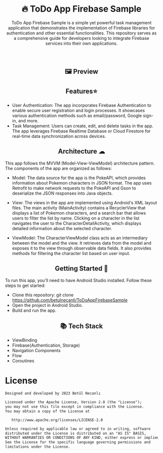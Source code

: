 # 
#  <h1 align="center">🔥 ToDo App Firebase Sample</h1>

<p align="center">ToDo App Firebase Sample is a simple yet powerful task management application that demonstrates the implementation of Firebase libraries for authentication and other essential functionalities. This repository serves as a comprehensive guide for developers looking to integrate Firebase services into their own applications.</p><br>







#  <h2 align="center">🖼 Preview</h2>
###  


<h2 align="center">Features⭐</h2>

- User Authentication: The app incorporates Firebase Authentication to enable secure user registration and login processes. It showcases various authentication methods such as email/password, Google sign-in, and more.
- Task Management: Users can create, edit, and delete tasks in the app. The app leverages Firebase Realtime Database or Cloud Firestore for real-time data synchronization across devices.



<h2 align="center">Architecture ☁</h2>

This app follows the MVVM (Model-View-ViewModel) architecture pattern. The components of the app are organized as follows:

- Model: The data source for the app is the PokeAPI, which provides information about Pokemon characters in JSON format. The app uses Retrofit to make network requests to the PokeAPI and Gson to deserialize the JSON responses into Java objects.

- View: The views in the app are implemented using Android's XML layout files. The main activity (MainActivity) contains a RecyclerView that displays a list of Pokemon characters, and a search bar that allows users to filter the list by name. Clicking on a character in the list navigates the user to the CharacterDetailActivity, which displays detailed information about the selected character.

- ViewModel: The CharacterViewModel class acts as an intermediary between the model and the view. It retrieves data from the model and exposes it to the view through observable data fields. It also provides methods for filtering the character list based on user input.


<h2 align="center">Getting Started 🚀</h2>

To run this app, you'll need to have Android Studio installed. Follow these steps to get started:

 - Clone this repository: git clone https://github.com/betulnecanli/ToDoAppFirebaseSample
 - Open the project in Android Studio.
 - Build and run the app.




<h2 align="center">📚 Tech Stack </h2>

- ViewBinding
- Firebase(Authentication, Storage)
- Navigation Components
- Flow
- Coroutines



# License
```xml
Designed and developed by 2023 Betül Necanlı 

Licensed under the Apache License, Version 2.0 (the "License");
you may not use this file except in compliance with the License.
You may obtain a copy of the License at

   http://www.apache.org/licenses/LICENSE-2.0

Unless required by applicable law or agreed to in writing, software
distributed under the License is distributed on an "AS IS" BASIS,
WITHOUT WARRANTIES OR CONDITIONS OF ANY KIND, either express or implied.
See the License for the specific language governing permissions and
limitations under the License.
```



